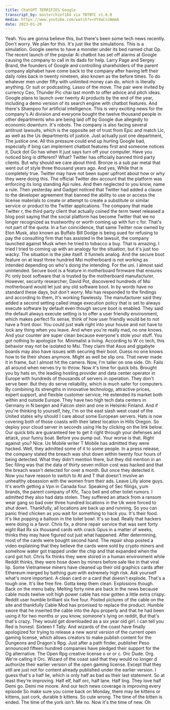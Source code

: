 ```yaml
---
title: ChatGPT TERRIFIES Google
transcript_by: masterchief164 via TBTBTC v1.0.0
media: https://www.youtube.com/watch?v=VY4wCssNmmA
date: 2023-01-20
---
```


Yeah. You are gonna believe this, but there's been some tech news recently. Don't worry. We plan for this. It's just like the simulations. This is a simulation. Google seems to have a monster under its bed named chat Gp. The recent launch of the popular Ai chatbot has set off alarms at Google causing the company to call in its dads for help. Larry Page and Sergey Brand, the founders of Google and controlling shareholders of the parent company alphabet have come back to the company after having left their daily roles back in twenty nineteen, also known as the before times. To do whatever men under fifty with unlimited money can do, which is literally anything. Or suit or podcasting. Lasso of the move. The pair were invited by currency Ceo, Thunder Pic chai last month to offer advice and pitch ideas. Google plans to launch over twenty Ai products by the end of the year, including a demo version of its search engine with chatbot features. And there's Shampoo for artificial intelligence. This is very exciting news for the company's Ai division and everyone bought the twelve thousand people in other departments who are being laid off by Google due allegedly to economic downturn. It's robots. The company is also facing several antitrust lawsuits, which is the opposite set of trust from Epic and match Llc, as well as the Us departments of justice. Just actually just one department, The justice one. All this pressure could end up hurting Google bad, especially if bing can implement chatbot features first and someone notices it. Duck dot Go has when It just says turn off your computer. Have you noticed bing is different? What? Twitter has officially banned third party clients. But why should we care about third. Bronze is a sub par metal that went out of style three thousand years ago. And yes, While that is completely true. Twitter may have not been super upfront about how or why they were doing this. The official Twitter dev account that the platform was enforcing its long standing Api rules. And then neglected to you know, name a rule. Then yesterday and Gadget noticed that Twitter had added a clause to the developer agreement that banned the ability to use or access the license materials to create or attempt to create a substitute or similar service or product to the Twitter applications. The company that made Twitter r, the third party client that actually coined the term tweet released a blog post saying that the social platform has become Twitter that we no longer recognized as trustworthy or worth coming up with fun c for. That's not part of the quota. In a fun coincidence, that same Twitter now owned by Elon Musk, also known as Buffalo Bill Dodge is being sued for refusing to pay the consulting firm that has assisted in the lawsuit, the company launched against Musk when he tried to tobacco a buy. That is amazing. I tried I tried to coming up with an analogy for the situation, but it's just too wacky. The situation is the joke itself. It funnels analog. And the secure boot feature on at least three hundred Msi motherboard is not working as intended depending on who's doing the intending. For the uni. I almost said unintended. Secure boot is a feature in motherboard firmware that ensures Pc only boot software that is trusted by the motherboard manufacturer. However, security researcher, David Pot, discovered hundreds of Msi motherboard would let just any old software boot. In by words have no standard these days, but don't worry. Msi has responded to the findings and according to them, It's working flawlessly. The manufacturer said they added a second setting called image execution policy that is set to always execute software by default even though secure boot is enabled. They said the default always execute setting is to offer a user friendly environment, which makes perfect fix sense, think of how user friendly would be to not have a front door. You could just walk right into your house and not have to lock any thing when you leave. And when you're really mad, no one knows. And your counter are super clean because everyone's stole your stuff. You got nothing to apologize for. Minimalist a living. According to W cc tech, this behavior may not be isolated to Msi. They claim that Asus and gigabyte boards may also have issues with securing their boot. Guess no one knows how to tie their shoes anymore. Might as well be slip ons. That never made it in frame, but I almost hit the camera. Now, I'm taller on one side. Oh. Fails all around when nerves try to throw. Now it's time for quick bits. Brought you by hats sn, the leading hosting provider and data center operator in Europe with hundreds of thousands of servers in operation. They don't serve beer. But they do serve reliability, which is much safer for computers. By combining its strengths in innovative technology, attractive prices, expert support, and flexible customer service, He extended its market both within and outside Europe. They have two high tech data centers in Germany in N bergen and Falcon stein and one in Helsinki Finland. And if you're thinking to yourself, hey, I'm on the east slash west coast of the United states why should I care about some European servers. Hats is now covering both of those coasts with their latest location in Hills Oregon. So deploy your cloud server in seconds using He by clicking on the link below. Our quick bits are guaranteed tee to get it right through your defenses and attack, your funny boat. Before you pump out. Your worse is that. Right against you? Nice. Us Mobile writer T Mobile has admitted they were hacked. Well, they admitted some of it to some people. In a press release, the company stated the breach was shut down within twenty four hours of being detected. What they didn't mention there, but they did mention in an Sec filing was that the data of thirty seven million cost was hacked and that the breach wasn't detected for over a month. But once they detected it. Now you have reason to switch to At and T that doesn't involve an unhealthy obsession with the women from their ads. Leave Lilly alone guys. It's worth getting a Vpn in Canada four. Speaking of Sec filings, yum brands, the parent company of Kfc, Taco bell and other toilet rumors. I admitted they also had data stolen. They suffered an attack from a ransom wear gang so bad over three hundred locations in the Uk were forced to shut down. Thankfully, all locations are back up and running. So you can panic fried chicken as you wait for something to hack you. It's their food. It's like popping a balloon in the toilet bowl. It's so bad. Really that hackers were doing is a favor. Chris fix, a drone repair service that was sent forty eight Rad Rx six thousand cards with crack Gpus in a matter of weeks, thinks they may have figured out just what happened. After determining, most of the cards were bought second hand. The repair shop posted a video explaining that they believe the cards were sold by crypto miners and somehow water got trapped under the chip and that expanded when the card got hot. Chris fix thinks they were stored in a human environment while Reddit thinks, they were hose down by miners before sale like in that viral lip. Some Vietnamese miners have cleaned up their old graphics cards after Ethereum merged by bathing gum with extremely high risk. Ask yourself what's more important. A clean card or a card that doesn't explode. That's a tough one. It's like free fire. Gotta keep them clean. Explosions though. Back on the menu baby. Melting forty nine are back in the news because cable mods twelve volt high power cable has now gotten a little extra crispy. Reddit user humble brilliant six five four. Posted pictures of the cable on the site and thankfully Cable Mod has promised to replace the product. Humble swore that he inserted the cable into the Apu properly and that he had been using it for two months or you know, someone's lying on reddit, But that's that's crazy. They would get downloaded as a six year old girl. I can tell you Red is honest. Sixteen f Tally. And wizards of the coast have finally apologized for trying to release a new worst version of the current open gaming license, which allows creators to make publish content for the Dungeons and Dragon's Rpg. Just after a path finder, publisher Peso announced fifteen hundred companies have pledged their support for the Og alternative. The Open Rpg creative license o or or c. Orc Dude. Org. We're calling it Orc. Wizard of the coast said that they would no longer d authorize their earlier version of the open gaming license. Except that they still are just not for content already published under the earlier version. I guess that's a half lie, which is only half as bad as their last statement. So at least they're improving. Half elf, half orc, half lane. Half ling. They love half Demi go. Demi me moore. And our tech news coverage is improving every episode So make sure you come back on Monday, there may be kittens or kittens, just cork, durable b kittens. So cute wrong. The time of the kitten is ended. The time of the york isn't. Me no. Now it's the time of new. Oh
